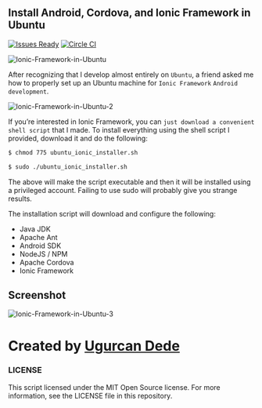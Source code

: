 ## Install Android, Cordova, and Ionic Framework in Ubuntu 

[![Issues Ready](https://badge.waffle.io/driftyco/ionic.png?label=ready&title=Ready)](https://waffle.io/driftyco/ionic)  [![Circle CI](https://circleci.com/gh/alcholever/Ionic-Framework-in-Ubuntu?style=svg)](https://circleci.com/gh/alcholever/Ionic-Framework-in-Ubuntu) 


![Ionic-Framework-in-Ubuntu](https://scontent-cdg2-1.xx.fbcdn.net/hphotos-xpt1/t31.0-0/p552x414/12307518_10204428266499922_607647992136099322_o.jpg)


After recognizing that I develop almost entirely on `Ubuntu`, a friend asked me how to properly set up an Ubuntu machine for `Ionic Framework` `Android development`.

![Ionic-Framework-in-Ubuntu-2](https://fbcdn-sphotos-e-a.akamaihd.net/hphotos-ak-xpa1/v/t1.0-9/11986433_10204428267379944_8325331746260730443_n.jpg?oh=9a9934ddfb62f4e20eeae907c7259303&oe=56D9CD0E&__gda__=1458352920_85cea1b7b1d2cab0b302318af7369834)

If you’re interested in Ionic Framework, you can `just download a convenient shell script` that I made. 
To install everything using the shell script I provided, download it and do the following:

```bash
$ chmod 775 ubuntu_ionic_installer.sh
```
     
```bash
$ sudo ./ubuntu_ionic_installer.sh
```
    

The above will make the script executable and then it will be installed using a privileged account.  Failing to use sudo will probably give you strange results.

The installation script will download and configure the following: 

  * Java JDK
  * Apache Ant
  * Android SDK
  * NodeJS / NPM
  * Apache Cordova
  * Ionic Framework
 
  
## Screenshot
![Ionic-Framework-in-Ubuntu-3](https://fbcdn-sphotos-a-a.akamaihd.net/hphotos-ak-xpt1/t31.0-8/p720x720/12307518_10204428275380144_2747337350250499513_o.jpg)

# Created by [Ugurcan Dede](http://twitter.com/alcholever)



### LICENSE

This script licensed under the MIT Open Source license. For more information, see the LICENSE file in this repository.
